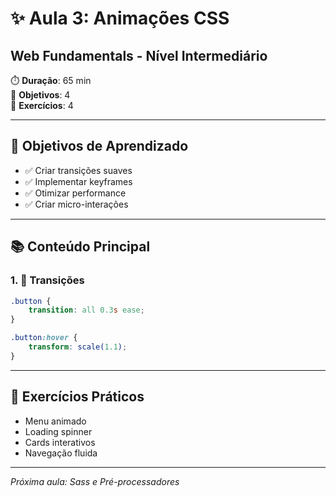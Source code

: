 # ✨ Aula 3: Animações CSS
## Web Fundamentals - Nível Intermediário

⏱️ **Duração**: 65 min  
🎯 **Objetivos**: 4  
🧪 **Exercícios**: 4  

---

## 🎯 Objetivos de Aprendizado
- ✅ Criar transições suaves
- ✅ Implementar keyframes
- ✅ Otimizar performance
- ✅ Criar micro-interações

---

## 📚 Conteúdo Principal

### 1. 🌟 Transições
```css
.button {
    transition: all 0.3s ease;
}

.button:hover {
    transform: scale(1.1);
}
```

---

## 🧪 Exercícios Práticos
- Menu animado
- Loading spinner
- Cards interativos
- Navegação fluida

---

*Próxima aula: Sass e Pré-processadores*
